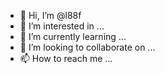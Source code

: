 - 👋 Hi, I’m @l88f
- 👀 I’m interested in ...
- 🌱 I’m currently learning ...
- 💞️ I’m looking to collaborate on ...
- 📫 How to reach me ...

<!---
l88f/l88f is a ✨ special ✨ repository because its `README.md` (this file) appears on your GitHub profile.
You can click the Preview link to take a look at your changes.
--->
